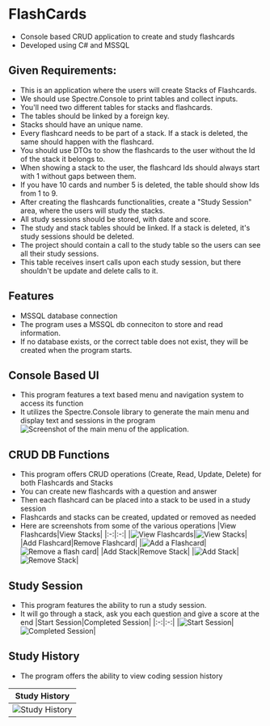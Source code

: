 # FlashCards

- Console based CRUD application to create and study flashcards
- Developed using C# and MSSQL

## Given Requirements:

- This is an application where the users will create Stacks of
  Flashcards.
- We should use Spectre.Console to print tables and collect inputs.
- You'll need two different tables for stacks and flashcards.
- The tables should be linked by a foreign key.
- Stacks should have an unique name.
- Every flashcard needs to be part of a stack. If a stack is deleted,
  the same should happen with the flashcard.
- You should use DTOs to show the flashcards to the user without the
  Id of the stack it belongs to.
- When showing a stack to the user, the flashcard Ids should always
  start with 1 without gaps between them.
- If you have 10 cards and number 5 is deleted, the table should
  show Ids from 1 to 9.
- After creating the flashcards functionalities, create a "Study Session"
  area, where the users will study the stacks.
- All study sessions should be stored, with date and score.
- The study and stack tables should be linked. If a stack is deleted,
  it's study sessions should be deleted.
- The project should contain a call to the study table so the users
  can see all their study sessions.
- This table receives insert calls upon each study session, but there
  shouldn't be update and delete calls to it.

## Features

- MSSQL database connection		
- The program uses a MSSQL db conneciton to store and read information.
- If no database exists, or the correct table does not exist, they will
  be created when the program starts.

## Console Based UI

- This program features a text based menu and navigation system to access
  its function
- It utilizes the Spectre.Console library to generate the main menu and
  display text and sessions in the program
  ![Screenshot of the main menu of the application.](https://rvnprojectstorage.blob.core.windows.net/images/Console.Flashcards/MainMenu.png)

## CRUD DB Functions

- This program offers CRUD operations (Create, Read, Update, Delete) for
  both Flashcards and Stacks
- You can create new flashcards with a question and answer
- Then each flashcard can be placed into a stack to be used in a study session
- Flashcards and stacks can be created, updated or removed as needed
- Here are screenshots from some of the various operations
  |View Flashcards|View Stacks|
  |:-:|:-:|
  |![View Flashcards](https://rvnprojectstorage.blob.core.windows.net/images/Console.Flashcards/FlashCardsMenu.png)|![View Stacks](https://rvnprojectstorage.blob.core.windows.net/images/Console.Flashcards/ViewStacks.png)|
  |Add Flashcard|Remove Flashcard|
  |![Add a Flashcard](https://rvnprojectstorage.blob.core.windows.net/images/Console.Flashcards/AddFlashcard.png)|![Remove a flash card](https://rvnprojectstorage.blob.core.windows.net/images/Console.Flashcards/DeleteFlashcard.png)|
  |Add Stack|Remove Stack|
  |![Add Stack](https://rvnprojectstorage.blob.core.windows.net/images/Console.Flashcards/AddStack.png)|![Remove Stack](https://rvnprojectstorage.blob.core.windows.net/images/Console.Flashcards/DeleteStack.png)|

## Study Session

- This program features the ability to run a study session.
- It will go through a stack, ask you each question and give a score at the end
  |Start Session|Completed Session|
  |:-:|:-:|
  |![Start Session](https://rvnprojectstorage.blob.core.windows.net/images/Console.Flashcards/StartStudySession.png)|![Completed Session](https://rvnprojectstorage.blob.core.windows.net/images/Console.Flashcards/StudySession.png)|

## Study History

- The program offers the ability to view coding session history
  
 |Study History|
 |:-:|
 |![Study History](https://rvnprojectstorage.blob.core.windows.net/images/Console.Flashcards/StudyHistory.png)|

